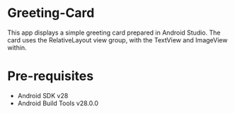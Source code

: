 # Greeting-Card
This app displays a simple greeting card prepared in Android Studio. 
The card uses the RelativeLayout view group, with the TextView and ImageView within.

# Pre-requisites
- Android SDK v28
- Android Build Tools v28.0.0



